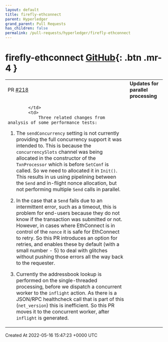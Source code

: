 ```yaml
---
layout: default
title: firefly-ethconnect
parent: Hyperledger
grand_parent: Pull Requests
has_children: false
permalink: /pull-requests/hyperledger/firefly-ethconnect
---
```


# firefly-ethconnect <span class="fs-3 right-align">[GitHub](https://github.com/hyperledger/firefly-ethconnect){: .btn .mr-4 }</span>


<div>
    <table>
        <tr>
            <td>
                PR <a href="https://github.com/hyperledger/firefly-ethconnect/pull/218" class=".btn">#218</a>
            </td>
            <td>
                <b>
                    Updates for parallel processing
                </b>
            </td>
        </tr>
        <tr>
            <td>
                
            </td>
            <td>
                Three related changes from analysis of some performance tests:

1. The `sendConcurrency` setting is not currently providing the full concurrency support it was intended to. This is because the `concurrencySlots` channel was being allocated in the constructor of the `TxnProcessor` which is before `SetConf` is called. So we need to allocated it in `Init()`. This results in us using pipelining between the `Send` and in-flight nonce allocation, but not performing multiple `Send` calls in parallel. 

2. In the case that a `Send` fails due to an intermittent error, such as a timeout, this is problem for end-users because they do not know if the transaction was submitted or not. However, in cases where EthConnect is in control of the `nonce` it is safe for EthConnect to retry. So this PR introduces an option for retries, and enables these by default (with a small number - 5) to deal with glitches without pushing those errors all the way back to the requester.

3. Currently the addressbook lookup is performed on the single-threaded processing, before we dispatch a concurrent worker to the `inflight` action. As there is a JSON/RPC healthcheck call that is part of this (`net_version`) this is inefficient. So this PR moves it to the concurrent worker, after `inflight` is generated.
            </td>
        </tr>
    </table>
    <div class="right-align">
        Created At 2022-05-16 15:47:23 +0000 UTC
    </div>
</div>

